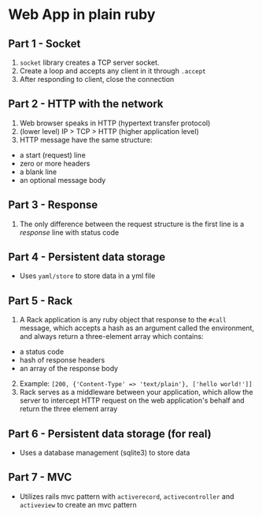 # Web App in plain ruby

## Part 1 - Socket
1. `socket` library creates a TCP server socket.
2. Create a loop and accepts any client in it through `.accept`
3. After responding to client, close the connection

## Part 2 - HTTP with the network
1. Web browser speaks in HTTP (hypertext transfer protocol)
2. (lower level) IP > TCP > HTTP (higher application level)
3. HTTP message have the same structure:
  - a start (request) line
  - zero or more headers
  - a blank line
  - an optional message body

## Part 3 - Response
1. The only difference between the request structure is the first line is a *response* line with status code

## Part 4 - Persistent data storage
- Uses `yaml/store` to store data in a yml file

## Part 5 - Rack
1. A Rack application is any ruby object that response to the `#call` message, which accepts a hash as an argument called the environment, and always return a three-element array which contains:
- a status code
- hash of response headers
- an array of the response body
2. Example: `[200, {'Content-Type' => 'text/plain'}, ['hello world!']]`
3. Rack serves as a middleware between your application, which allow the server to intercept HTTP request on the web application's behalf and return the three element array

## Part 6 - Persistent data storage (for real)
- Uses a database management (sqlite3) to store data

## Part 7 - MVC
- Utilizes rails mvc pattern with `activerecord`, `activecontroller` and `activeview` to create an mvc pattern